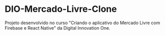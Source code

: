 # DIO-Mercado-Livre-Clone
Projeto desenvolvido no curso "Criando o aplicativo do Mercado Livre com Firebase e React Native" da Digital Innovation One.
